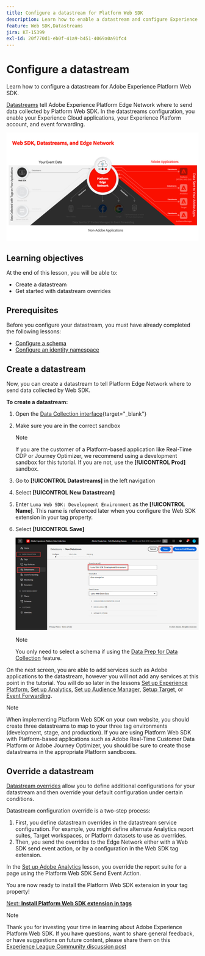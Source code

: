 ```yaml
---
title: Configure a datastream for Platform Web SDK
description: Learn how to enable a datastream and configure Experience Cloud solutions. This lesson is part of the Implement Adobe Experience Cloud with Web SDK tutorial.
feature: Web SDK,Datastreams
jira: KT-15399
exl-id: 20f770d1-eb0f-41a9-b451-4069a0a91fc4
---
```

# Configure a datastream

Learn how to configure a datastream for Adobe Experience Platform Web SDK.

[Datastreams](https://experienceleague.adobe.com/en/docs/experience-platform/datastreams/overview) tell Adobe Experience Platform Edge Network where to send data collected by Platform Web SDK. In the datastreams configuration, you enable your Experience Cloud applications, your Experience Platform account, and event forwarding. 

![Web SDK, datastreams, and Edge Network diagram](assets/dc-websdk-datastreams.png)

## Learning objectives

At the end of this lesson, you will be able to:

* Create a datastream
* Get started with datastream overrides

## Prerequisites

Before you configure your datastream, you must have already completed the following lessons:

* [Configure a schema](configure-schemas.md)
* [Configure an identity namespace](configure-identities.md)

## Create a datastream

Now, you can create a datastream to tell Platform Edge Network where to send data collected by Web SDK.

**To create a datastream:**

1. Open the [Data Collection interface](https://launch.adobe.com/){target="_blank"}
1. Make sure you are in the correct sandbox 

   >[!NOTE]
   >
   >If you are the customer of a Platform-based application like Real-Time CDP or Journey Optimizer, we recommend using a development sandbox for this tutorial. If you are not, use the **[!UICONTROL Prod]** sandbox.

1. Go to **[!UICONTROL Datastreams]** in the left navigation
1. Select **[!UICONTROL New Datastream]**
1. Enter `Luma Web SDK: Development Environment` as the **[!UICONTROL Name]**. This name is referenced later when you configure the Web SDK extension in your tag property.
1. Select **[!UICONTROL Save]**

   ![Create the datastream](assets/datastream-create-new-datastream.png)

   >[!NOTE]
   >
   >You only need to select a schema if using the [Data Prep for Data Collection](/help/data-collection/edge/data-prep.md) feature.

On the next screen, you are able to add services such as Adobe applications to the datastream, however you will not add any services at this point in the tutorial. You will do so later in the lessons [Set up Experience Platform](setup-experience-platform.md), [Set up Analytics](setup-analytics.md), [Set up Audience Manager](setup-audience-manager.md), [Setup Target](setup-target.md), or [Event Forwarding](setup-event-forwarding.md).

>[!NOTE]
>
>When implementing Platform Web SDK on your own website, you should create three datastreams to map to your three tag environments (development, stage, and production). If you are using Platform Web SDK with Platform-based applications such as Adobe Real-Time Customer Data Platform or Adobe Journey Optimizer, you should be sure to create those datastreams in the appropriate Platform sandboxes.

## Override a datastream

[Datastream overrides](https://experienceleague.adobe.com/en/docs/experience-platform/datastreams/overrides) allow you to define additional configurations for your datastream and then override your default configuration under certain conditions. 

Datastream configuration override is a two-step process:

1. First, you define datastream overrides in the datastream service configuration. For example, you might define alternate Analytics report suites, Target workspaces, or Platform datasets to use as overrides.
1. Then, you send the overrides to the Edge Network either with a Web SDK send event action, or by a configuration in the Web SDK tag extension.

In the [Set up Adobe Analytics](setup-analytics.md) lesson, you override the report suite for a page using the Platform Web SDK Send Event Action.

You are now ready to install the Platform Web SDK extension in your tag property!

[Next: **Install Platform Web SDK extension in tags**](install-web-sdk.md)

>[!NOTE]
>
>Thank you for investing your time in learning about Adobe Experience Platform Web SDK. If you have questions, want to share general feedback, or have suggestions on future content, please share them on this [Experience League Community discussion post](https://experienceleaguecommunities.adobe.com/t5/adobe-experience-platform-data/tutorial-discussion-implement-adobe-experience-cloud-with-web/td-p/444996)
